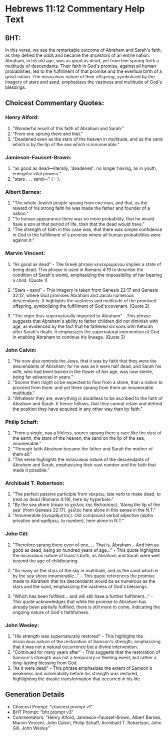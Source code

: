 # Hebrews 11:12 Commentary Help Text

## BHT:
In this verse, we see the remarkable outcome of Abraham and Sarah's faith, as they defied the odds and became the ancestors of an entire nation. Abraham, in his old age, was as good as dead, yet from him sprung forth a multitude of descendants. Their faith in God's promise, against all human probabilities, led to the fulfillment of that promise and the eventual birth of a great nation. The miraculous nature of their offspring, symbolized by the imagery of stars and sand, emphasizes the vastness and multitude of God's blessings.

## Choicest Commentary Quotes:
### Henry Alford:
1. "Wonderful result of this faith of Abraham and Sarah." 
2. "From one sprung there and that." 
3. "Deadened even as the stars of the heaven in multitude, and as the sand which is by the lip of the sea which is innumerable."

### Jamieson-Fausset-Brown:
1. "as good as dead—literally, 'deadened'; no longer having, as in youth, energetic vital powers."
2. "stars . . . sand—" ( :-).

### Albert Barnes:
1. "The whole Jewish people sprang from one man, and that, as the reward of his strong faith he was made the father and founder of a nation."
2. "To human appearance there was no more probability, that he would have a son at that period of life, than that the dead would have."
3. "The strength of faith in this case was, that there was simple confidence in God in the fulfillment of a promise where all human probabilities were against it."

### Marvin Vincent:
1. "As good as dead" - The Greek phrase νενεκρωμενου implies a state of being dead. This phrase is used in Romans 4:19 to describe the condition of Sarah's womb, emphasizing the impossibility of her bearing a child. (Quote 1)

2. "Stars - sand" - This imagery is taken from Genesis 22:17 and Genesis 32:12, where God promises Abraham and Jacob numerous descendants. It highlights the vastness and multitude of the promised offspring, symbolizing the fulfillment of God's covenant. (Quote 2)

3. "The vigor thus supernaturally imparted to Abraham" - This phrase suggests that Abraham's ability to father children did not diminish with age, as evidenced by the fact that he fathered six sons with Keturah after Sarah's death. It emphasizes the supernatural intervention of God in enabling Abraham to continue his lineage. (Quote 3)

### John Calvin:
1. "He now also reminds the Jews, that it was by faith that they were the descendants of Abraham; for he was as it were half dead, and Sarah his wife, who had been barren in the flower of her age, was now sterile, being far advanced in years."
2. "Sooner then might oil be expected to flow from a stone, than a nation to proceed from them: and yet there sprang from them an innumerable multitude."
3. "Whatever they are, everything is doubtless to be ascribed to the faith of Abraham and Sarah. It hence follows, that they cannot retain and defend the position they have acquired in any other way than by faith."

### Philip Schaff:
1. "From a single, nay a lifeless, source sprang there a race like the dust of the earth, the stars of the heaven, the sand on the lip of the sea, innumerable." 
2. "Through faith Abraham became the father and Sarah the mother of them all." 
3. "The verse highlights the miraculous nature of the descendants of Abraham and Sarah, emphasizing their vast number and the faith that made it possible."

### Archibald T. Robertson:
1. "The perfect passive participle from νεκροω, late verb to make dead, to treat as dead (Romans 4:19), here by hyperbole."
2. "By the sea shore (παρα το χειλος της θαλασσης). 'Along the lip of the sea' (from Genesis 22:17), χειλος here alone in this sense in the N.T."
3. "Innumerable (αναριθμητος). Old compound verbal adjective (alpha privative and αριθμεω, to number), here alone in N.T."

### John Gill:
1. "Therefore sprang there even of one,.... That is, Abraham... And him as good as dead; being an hundred years of age..." - This quote highlights the miraculous nature of Isaac's birth, as Abraham and Sarah were well beyond the age of childbearing. 

2. "So many as the stars of the sky in multitude, and as the sand which is by the sea shore innumerable..." - This quote references the promise made to Abraham that his descendants would be as numerous as the stars and the sand, emphasizing the vastness of God's blessings.

3. "Which has been fulfilled... and will still have a further fulfilment..." - This quote acknowledges that while the promise to Abraham has already been partially fulfilled, there is still more to come, indicating the ongoing nature of God's faithfulness.

### John Wesley:
1. "His strength was supernaturally restored" - This highlights the miraculous nature of the restoration of Samson's strength, emphasizing that it was not a natural occurrence but a divine intervention.
2. "Continued for many years after" - This suggests that the restoration of Samson's strength was not a temporary or fleeting event, but rather a long-lasting blessing from God.
3. "As it were dead" - This phrase emphasizes the extent of Samson's weakness and vulnerability before his strength was restored, highlighting the drastic transformation that occurred in his life.


## Generation Details
- Choicest Prompt: "choicest prompt v1"
- BHT Prompt: "bht prompt v3"
- Commentators: "Henry Alford, Jamieson-Fausset-Brown, Albert Barnes, Marvin Vincent, John Calvin, Philip Schaff, Archibald T. Robertson, John Gill, John Wesley"
